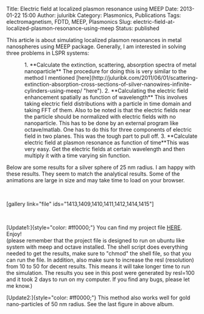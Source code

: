 Title: Electric field at localized plasmon resonance using MEEP
Date: 2013-01-22 15:00
Author: juluribk
Category: Plasmonics, Publications
Tags: electromagnetism, FDTD, MEEP, Plasmonics
Slug: electric-field-at-localized-plasmon-resonance-using-meep
Status: published

This article is about simulating localized plasmon resonances in metal nanospheres using MEEP package. Generally, I am interested in solving three problems in LSPR systems:

<ol>
<ol>
1.  **Calculate the extinction, scattering, absorption spectra of metal nanoparticle**  
   The procedure for doing this is very similar to the method I mentioned [here](http://juluribk.com/2011/06/01/scattering-extinction-absorption-cross-sections-of-silver-nanowires-infinite-cylinders-using-meep/ "here").
2.  **Calculating the electric field enhancement spatially as function of wavelength**  
   This involves taking electric field distributions with a particle in time domain and taking FFT of them. Also to be noted is that the electric fields near the particle should be normalized with electric fields with no nanoparticle. This has to be done by an external program like octave/matlab. One has to do this for three components of electric field in two planes. This was the tough part to pull off.
3.  **Calculate electric field at plasmon resonance as function of time**This was very easy. Get the electric fields at certain wavelength and then multiply it with a time varying sin function.

</ol>
</ol>
Below are some results for a silver sphere of 25 nm radius. I am happy with these results. They seem to match the analytical results. Some of the animations are large in size and may take time to load on your browser.

 

\[gallery link="file" ids="1413,1409,1410,1411,1412,1414,1415"\]

 

[Update1:]{style="color: #ff0000;"} You can find my project file [HERE](http://juluribk.com/wp-content/uploads/2013/01/silver_sphere_efficiencies_enhancement_for_website.zip). Enjoy!  
(please remember that the project file is designed to run on ubuntu like system with meep and octave installed. The shell script does everything needed to get the results, make sure to "chmod" the shell file, so that you can run the file. In addition, also make sure to increase the resl (resolution) from 10 to 50 for decent results. This means it will take longer time to run the simulation. The results you see in this post were generated by resl=100 and it took 2 days to run on my computer. If you find any bugs, please let me know.)

[Update2:]{style="color: #ff0000;"} This method also works well for gold nano-particles of 50 nm radius. See the last figure in above album.
